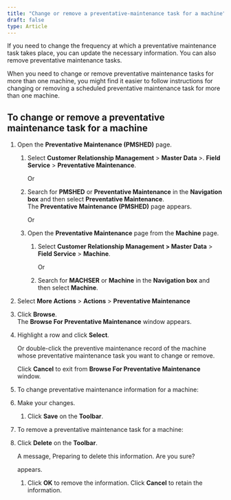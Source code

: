 ```yaml
---
title: "Change or remove a preventative-maintenance task for a machine"
draft: false
type: Article 
---
```


If you need to change the frequency at which a preventative maintenance task takes place, you can update the necessary information. You can also remove preventative maintenance tasks.

When you need to change or remove preventative maintenance tasks for more than one machine, you might find it easier to follow instructions for changing or removing a scheduled preventative maintenance task for more than one machine.

## To change or remove a preventative maintenance task for a machine

1.  Open the **Preventative Maintenance (PMSHED)** page.
    1.  Select **Customer Relationship Management** > **Master Data** >. **Field Service** > **Preventative Maintenance**.

        Or

    1.  Search for **PMSHED** or **Preventative Maintenance** in the **Navigation box** and then select **Preventative Maintenance**. <br> The **Preventative Maintenance (PMSHED)** page appears.

        Or

    2.  Open the **Preventative Maintenance** page from the **Machine** page.

        1.  Select **Customer Relationship Management > Master Data** > **Field Service** > **Machine**.

            Or

        2.  Search for **MACHSER** or **Machine** in the **Navigation box** and then select **Machine**.

1.  Select **More Actions** > **Actions** > **Preventative Maintenance**
2.  Click **Browse**. <br> The **Browse For Preventative Maintenance** window appears.

3.  Highlight a row and click **Select**.

    Or double-click the preventive maintenance record of the machine whose preventative maintenance task you want to change or remove.

    Click **Cancel** to exit from **Browse For Preventative Maintenance** window.

1.  To change preventative maintenance information for a machine:
1.  Make your changes.
    1.  Click **Save** on the **Toolbar**.
2.  To remove a preventative maintenance task for a machine:
1.  Click **Delete** on the **Toolbar**.

    A message, Preparing to delete this information. Are you sure?

    appears.

    1.  Click **OK** to remove the information. Click **Cancel** to retain the information.